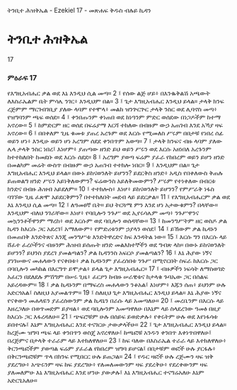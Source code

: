 ﻿
 ትንቢተ ሕዝቅኤል - Ezekiel 17 - መጽሐፍ ቅዱስ ብሉይ ኪዳን
# ትንቢተ ሕዝቅኤል
17
### ምዕራፍ 17
የእግዚአብሔር ቃል ወደ እኔ እንዲህ ሲል መጣ።
2 ፤ የሰው ልጅ ሆይ፥ በእንቈቅልሽ አጫውት ለእስራኤልም ቤት ምሳሌ ንገር፥ እንዲህም በል።
3 ፤ ጌታ እግዚአብሔር እንዲህ ይላል። ታላቅ ክንፍ ረጅምም ማርገብገቢያ ያለው ላባም የተሞላ፥ መልከ ዝንጕርጕር ታላቅ ንስር ወደ ሊባኖስ መጣ፥ የዝግባንም ጫፍ ወሰደ።
4 ፤ ቀንበጡንም ቀነጠበ ወደ ከነዓንም ምድር ወሰደው በነጋዶችም ከተማ አኖረው።
5 ፤ ከምድርም ዘር ወሰደ በፍሬያማ እርሻ ተከለው በብዙም ውኃ አጠገብ እንደ አኻያ ዛፍ አኖረው።
6 ፤ በበቀለም ጊዜ ቁመቱ ያጠረ አረጉም ወደ እርሱ የሚመለስ ሥሩም በበታቹ የነበረ ሰፊ ወይን ሆነ፥ እንዲሁ ወይን ሆነ አረግም ሰደደ ቀንበጥም አወጣ።
7 ፤ ታላቅ ክንፍና ብዙ ላባም ያለው ሌላ ታላቅ ንስር ነበረ፤ እነሆም፥ ያጠጣው ዘንድ ይህ ወይን ሥሩን ወደ እርሱ አዘነበለ አረጉንም ከተተከለበት ከመደቡ ወደ እርሱ ሰደደ።
8 ፤ አረግም ያወጣ ፍሬም ያፈራ የከበረም ወይን ይሆን ዘንድ በመልካም መሬት ውስጥ በብዙም ውኃ አጠገብ ተተክሎ ነበር።
9 ፤ እንዲህም በል። ጌታ እግዚአብሔር እንዲህ ይላል። በውኑ ይከናወንለት ይሆንን? ይደርቅስ ዘንድ፥ አዲስ የበቀለውስ ቅጠሉ ይጠወልግ ዘንድ ሥሩን አይነቅለውምን? ፍሬውንስ አይለቅመውምን? ሥሩም የተነቀለው በብርቱ ክንድና በብዙ ሕዝብ አይደለም።
10 ፤ ተተክሎስ፥ እነሆ፥ ይከናወንለት ይሆንን? የምሥራቅ ነፋስ ባገኘው ጊዜ ፈጽሞ አይደርቅምን? በተተከለበት መደብ ላይ ይደርቃል።
11 ፤ የእግዚአብሔርም ቃል ወደ እኔ እንዲህ ሲል መጣ።
12 ፤ ለዓመፀኛ ቤት። ይህ ትርጓሜ ምን እንደ ሆነ አታውቁምን? በላቸው። እንዲህም ብለህ ንገራቸው። እነሆ፥ የባቢሎን ንጉሥ ወደ ኢየሩሳሌም መጣ፥ ንጉሥዋንና መኳንንቶችዋንም ማረከ፥ ወደ እርሱም ወደ ባቢሎን ወሰዳቸው።
13 ፤ ከመንግሥትም ዘር ወስዶ ቃል ኪዳን ከእርሱ ጋር አደረገ፤ አማለውም፥ የምድሪቱንም ኃያላን ወሰደ፤
14 ፤ ይኸውም ቃል ኪዳኑን በመጠበቅ እንድትጸና እንጂ መንግሥቱ እንድትዋረድና ከፍ እንዳትል ነው።
15 ፤ እርሱ ግን በእርሱ ላይ ሸፈተ ፈረሶችንና ብዙንም ሕዝብ ይሰጡት ዘንድ መልእክተኞችን ወደ ግብጽ ላከ። በውኑ ይከናወንለት ይሆንን? ይህንስ ያደረገ ያመልጣልን? ቃል ኪዳንንስ አፍርሶ ያመልጣልን?
16 ፤ እኔ ሕያው ነኝና ያነገሠውና መሐላውን የናቀበቱ፥ ቃል ኪዳኑንም ያፈረሰበቱ ንጉሥ በሚኖርበት ስፍራ ከእርሱ ጋር በባቢሎን መካከል በእርግጥ ይሞታል፥ ይላል ጌታ እግዚአብሔር።
17 ፤ ብዙዎችን ነፍሳት ለማስወገድ አፈርን በደለደሉ ምሽግም በሠሩ ጊዜ፥ ፈርዖን ከብዙ ሠራዊቱና ከታላቁ ጉባኤው ጋር በሰልፍ አይረዳውም።
18 ፤ ቃል ኪዳኑንም በማፍረስ መሐላውን ንቆአል፤ እነሆም፥ እጁን ሰጠ፥ ይህንም ሁሉ አድርጎአል፤ ስለዚህ አያመልጥም።
19 ፤ ስለዚህ ጌታ እግዚአብሔር እንዲህ ይላል። እኔ ሕያው ነኝና የናቀውን መሐላዬን ያፈረሰውንም ቃል ኪዳኔን በራሱ ላይ አመጣለሁ።
20 ፤ መረቤንም በእርሱ ላይ እዘረጋለሁ በወጥመድም ይያዛል፥ ወደ ባቢሎንም አመጣዋለሁ በእኔም ላይ ስላደረገው ዓመፅ በዚያ ከእርሱ ጋር እፋረዳለሁ።
21 ፤ ጭፍሮቹም ሁሉ በሰይፍ ይወድቃሉ፥ የቀሩትም ሁሉ ወደ እየነፋሳቱ ይበተናሉ፤ እኔም እግዚአብሔር እንደ ተናገርሁ ታውቃላችሁ።
22 ፤ ጌታ እግዚአብሔር እንዲህ ይላል። ከረጅሙ ዝግባ ጫፍ ላይ ቀንበጥን ወስጄ አኖረዋለሁ፤ ከጫፎቹ አንዱን ቀንበጥ እቀነጥበዋለሁ፤ በረጅምና በታላቅ ተራራም ላይ እተክለዋለሁ።
23 ፤ ከፍ ባለው በእስራኤል ተራራ ላይ እተክለዋለሁ፥ ቅርንጫፎችም ያወጣል ፍሬም ያፈራል የከበረም ዝግባ ይሆናል፤ በበታቹም ወፎች ሁሉ ያርፋሉ፥ በቅርንጫፎቹም ጥላ በክንፍ የሚበርር ሁሉ ይጠጋል።
24 ፤ የዱር ዛፎች ሁሉ ረጅሙን ዛፍ ዝቅ ያደረግሁ፥ አጭሩንም ዛፍ ከፍ ያደረግሁ፥ የለመለመውንም ዛፍ ያደረቅሁ፥ የደረቀውንም ዛፍ ያለመለምሁ እኔ እግዚአብሔር እንደ ሆንሁ ያውቃሉ፤ እኔ እግዚአብሔር ተናግሬአለሁ እኔም አድርጌአለሁ።
